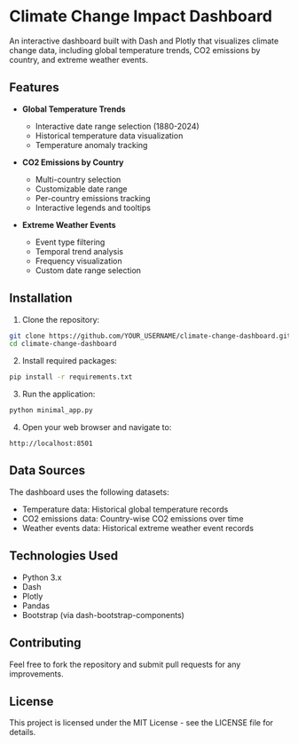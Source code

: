 # Climate Change Impact Dashboard

An interactive dashboard built with Dash and Plotly that visualizes climate change data, including global temperature trends, CO2 emissions by country, and extreme weather events.

## Features

- **Global Temperature Trends**
  - Interactive date range selection (1880-2024)
  - Historical temperature data visualization
  - Temperature anomaly tracking

- **CO2 Emissions by Country**
  - Multi-country selection
  - Customizable date range
  - Per-country emissions tracking
  - Interactive legends and tooltips

- **Extreme Weather Events**
  - Event type filtering
  - Temporal trend analysis
  - Frequency visualization
  - Custom date range selection

## Installation

1. Clone the repository:
```bash
git clone https://github.com/YOUR_USERNAME/climate-change-dashboard.git
cd climate-change-dashboard
```

2. Install required packages:
```bash
pip install -r requirements.txt
```

3. Run the application:
```bash
python minimal_app.py
```

4. Open your web browser and navigate to:
```
http://localhost:8501
```

## Data Sources

The dashboard uses the following datasets:
- Temperature data: Historical global temperature records
- CO2 emissions data: Country-wise CO2 emissions over time
- Weather events data: Historical extreme weather event records

## Technologies Used

- Python 3.x
- Dash
- Plotly
- Pandas
- Bootstrap (via dash-bootstrap-components)

## Contributing

Feel free to fork the repository and submit pull requests for any improvements.

## License

This project is licensed under the MIT License - see the LICENSE file for details. 